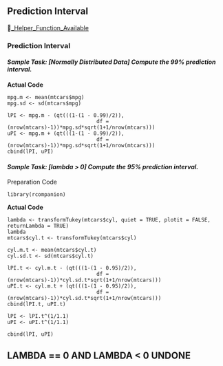 ## Prediction Interval
:white_heart:[_Helper_Function_Available]([SC]-Descriptive-Analytics/[SC]-Sampling-and-Estimation/[HF]-Prediction-Interval_Proportion.md)
### Prediction Interval
#### **_Sample Task: [Normally Distributed Data] Compute the 99% prediction interval._**
**Actual Code**
```
mpg.m <- mean(mtcars$mpg)
mpg.sd <- sd(mtcars$mpg)

lPI <- mpg.m - (qt(((1-(1 - 0.99)/2)),
                             df = (nrow(mtcars)-1))*mpg.sd*sqrt(1+1/nrow(mtcars)))
uPI <- mpg.m + (qt(((1-(1 - 0.99)/2)),
                             df = (nrow(mtcars)-1))*mpg.sd*sqrt(1+1/nrow(mtcars)))
cbind(lPI, uPI)
```
#### **_Sample Task: [lambda > 0] Compute the 95% prediction interval._**
Preparation Code
```
library(rcompanion)
```
**Actual Code**
```
lambda <- transformTukey(mtcars$cyl, quiet = TRUE, plotit = FALSE, returnLambda = TRUE)
lambda
mtcars$cyl.t <- transformTukey(mtcars$cyl)

cyl.m.t <- mean(mtcars$cyl.t)
cyl.sd.t <- sd(mtcars$cyl.t)

lPI.t <- cyl.m.t - (qt(((1-(1 - 0.95)/2)),
                             df = (nrow(mtcars)-1))*cyl.sd.t*sqrt(1+1/nrow(mtcars)))
uPI.t <- cyl.m.t + (qt(((1-(1 - 0.95)/2)),
                             df = (nrow(mtcars)-1))*cyl.sd.t*sqrt(1+1/nrow(mtcars)))
cbind(lPI.t, uPI.t)

lPI <- lPI.t^(1/1.1)
uPI <- uPI.t^(1/1.1)

cbind(lPI, uPI)
```
## LAMBDA == 0 AND LAMBDA < 0 UNDONE

